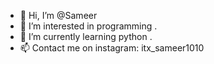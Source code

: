 - 👋 Hi, I’m @Sameer
- 👀 I’m interested in programming .
- 🌱 I’m currently learning python .
- 📫 Contact me on instagram: itx_sameer1010

<!---
Sameer20689/Sameer20689 is a ✨ special ✨ repository because its `README.md` (this file) appears on your GitHub profile.
You can click the Preview link to take a look at your changes.
--->
